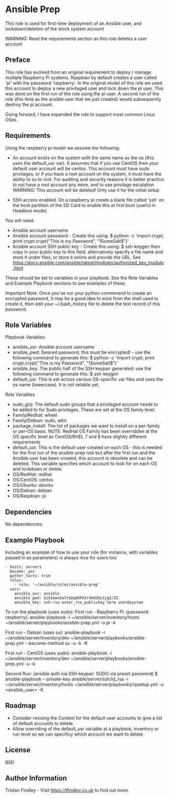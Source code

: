Ansible Prep
=========

This role is used for first-time deployment of an Ansible user, and lockdown/deletion of the stock system account

WARNING: Read the requirements section as this role deletes a user account

Preface
-------

This role has evolved from an original requirement to deploy / manage multiple Raspberry Pi systems. Raspbian by default creates a user called 'pi' with the password 'raspberry'. In the original model of this role we used this account to deploy a new privilaged user and lock down the pi user. This was done on the first run of the role using the pi user.
A second run of the role (this time as the ansible user that we just created) would subsequently destroy the pi account.

Going forward, I have expanded the role to support most common Linux OSes.



Requirements
------------

Using the raspberry pi model we assume the following:
- An account exists on the system with the same name as the os (this uses the default_usr var). It assumes that if you use CentOS then your default user account will be centos.
This account must have sudo privilages, or if you have a root account on the system, it must have the ability to su to root. For auditing and security reasons it is better practice to not have a root account any more, and to use privilage escalation
WARNING: This account will be deleted! Only use it for the initial setup

- SSH access enabled. On a raspberry pi create a blank file called 'ssh' on the boot partition of the SD Card to enable this at first boot (useful in Headless mode)

You will need:
- Ansible account username
- Ansible account password - Create this using: $ python -c 'import crypt; print crypt.crypt("This is my Password", "$1$SomeSalt$")'
- Ansible account SSH public key - Create this using: $ ssh-keygen   then copy in your public key to this field. alternatively specify a file name and store it under files, or store it online and provide the URL. See https://docs.ansible.com/ansible/latest/modules/authorized_key_module.html

These should be set to variables in your playbook. See the Role Variables and Example Playbook sections to see examples of these.

Important Note: Once you've run your python commmand to create an encrypted password, it may be a good idea to exist from the shell used to create it, then edit your ~/.bash_history file to delete the text record of this password.

Role Variables
--------------

Playbook Variables
- ansible_usr: Ansible account username
- ansible_pwd: Desired password, this must be encrypted! - use the following command to generate this: $ python -c 'import crypt; print crypt.crypt("This is my Password", "$1$SomeSalt$")'
- ansible_key: The public half of the SSH keypair generated: use the following command to generate this: $ ssh-keygen
- default_usr: This is set across various OS-specific var files and uses the os name (lowercase). It is not setable yet.

Role Variables
- sudo_grp: The default sudo groups that a privilaged account needs to be added to for Sudo privilages. These are set at the OS family level.
 - Family/Redhat: wheel
 - Family/Debian: sudo, adm
- package_install: The list of packages we want to install on a per-family or per-OS basis. NOTE: RedHat OS Family has been overridden at the OS specific level as CentOS/RHEL 7 and 8 have slightly different requirements
- default_usr: This is the default user created on each OS - this is needed for the first run of the ansible-prep role but after the first run and the Ansible user has been created, this account is obsolete and can be deleted. This variable specifies which account to look for on each OS and lockdown or delete.
 - OS/RedHat: redhat
 - OS/CentOS: centos
 - OS/Ubuntu: ubuntu
 - OS/Debian: debian
 - OS/Raspbian: pi


Dependencies
------------

No dependencies

Example Playbook
----------------

Including an example of how to use your role (for instance, with variables passed in as parameters) is always nice for users too:

    - hosts: servers
      become: yes
      gather_facts: true
      roles:
        - role: '~/ansible/roles/ansible-prep'
      vars:
        ansible_usr: ansible
        ansible_pwd: $1$SomeSalt$UqddPX3r4kH3UL5jq5/ZI.
        ansible_key: ssh-rsa enter_rsa_publickey_here user@system


To run the playbook (uses sudo):
First run - Raspberry Pi: (password: raspberry):
ansible-playbook -i ~/ansible/server/inventory/hosts ~/ansible/server/playbooks/ansible-prep.yml -u pi -k

First run - Debian (uses su):
ansible-playbook -i ~/ansible/server/inventory/dev ~/ansible/server/playbooks/ansible-prep.yml --become-method su -u <user> -k -K

First run - CentOS (uses sudo):
ansible-playbook -i ~/ansible/server/inventory/dev ~/ansible/server/playbooks/ansible-prep.yml -u <user> -k

Second Run: (ansible auth via SSH keypair. SUDO via preset password)
$ ansible-playbook --private-key ansible/server/ssh/id_rsa -i ~/ansible/server/inventory/hosts ~/ansible/server/playbooks/rpsetup.yml -u <ansible_user> -K

Roadmap
-------

- Consider revising the Context for the default user accounts to give a list of default accounts to delete.
- Allow overriding of the default_usr variable at a playbook, inventory or run level so we can specificy which account we want to delete

License
-------

BSD

Author Information
------------------

Tristan Findley - Visit https://tfindley.co.uk to find out more.
